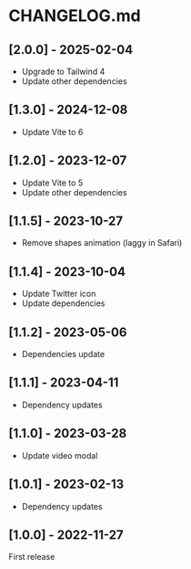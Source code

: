 # CHANGELOG.md

## [2.0.0] - 2025-02-04

- Upgrade to Tailwind 4
- Update other dependencies

## [1.3.0] - 2024-12-08

- Update Vite to 6

## [1.2.0] - 2023-12-07

- Update Vite to 5
- Update other dependencies

## [1.1.5] - 2023-10-27

- Remove shapes animation (laggy in Safari)

## [1.1.4] - 2023-10-04

- Update Twitter icon
- Update dependencies

## [1.1.2] - 2023-05-06

- Dependencies update

## [1.1.1] - 2023-04-11

- Dependency updates

## [1.1.0] - 2023-03-28

- Update video modal

## [1.0.1] - 2023-02-13

- Dependency updates

## [1.0.0] - 2022-11-27

First release
